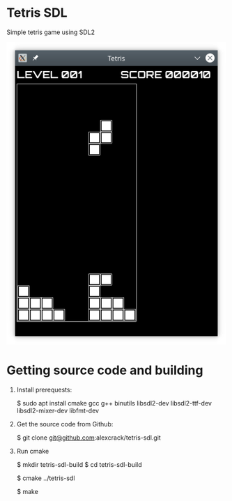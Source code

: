 # Tetris SDL

Simple tetris game using SDL2

![Screenshot](./doc/screenshot.png)

# Getting source code and building

1. Install prerequests:

    $ sudo apt install cmake gcc g++  binutils libsdl2-dev libsdl2-ttf-dev libsdl2-mixer-dev libfmt-dev

2. Get the source code from Github:
    
    $ git clone git@github.com:alexcrack/tetris-sdl.git
    
3. Run cmake

    $ mkdir tetris-sdl-build
    $ cd tetris-sdl-build
    
    $ cmake ../tetris-sdl
    
    $ make
